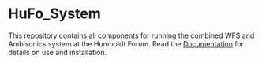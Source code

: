 # HuFo_System

This repository contains all components for running
the combined WFS and Ambisonics system at the Humboldt Forum.
Read the [Documentation](https://anwaldt.github.io/HuFo_System/)
for details on use and installation.
